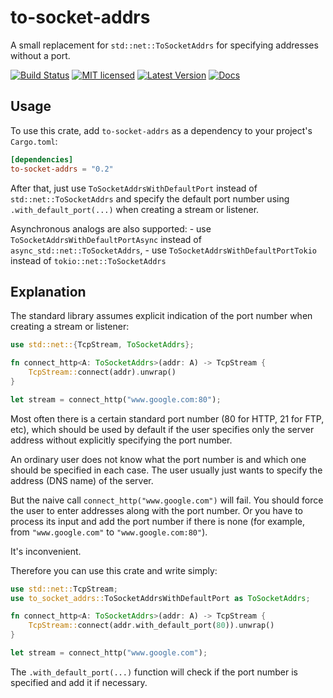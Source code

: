 <!-- cargo-sync-readme start -->

# to-socket-addrs
 
A small replacement for `std::net::ToSocketAddrs` for specifying addresses without a port.

[![Build Status](https://github.com/nvksv/to-socket-addrs/actions/workflows/rust.yml/badge.svg?branch=main)](https://github.com/nvksv/to-socket-addrs/actions)
[![MIT licensed](https://img.shields.io/badge/license-MIT-blue.svg)](./LICENSE)
[![Latest Version](https://img.shields.io/crates/v/to-socket-addrs.svg)](https://crates.io/crates/to-socket-addrs)
[![Docs](https://docs.rs/to-socket-addrs/badge.svg)](https://docs.rs/to-socket-addrs)

## Usage

To use this crate, add `to-socket-addrs` as a dependency to your project's `Cargo.toml`:

```toml
[dependencies]
to-socket-addrs = "0.2"
```

After that, just use `ToSocketAddrsWithDefaultPort` instead of `std::net::ToSocketAddrs` and 
specify the default port number using `.with_default_port(...)` when creating a stream or
listener.

Asynchronous analogs are also supported: 
    - use `ToSocketAddrsWithDefaultPortAsync` instead of `async_std::net::ToSocketAddrs`,
    - use `ToSocketAddrsWithDefaultPortTokio` instead of `tokio::net::ToSocketAddrs`

## Explanation

The standard library assumes explicit indication of the port number when creating a stream or
listener:

```rust
use std::net::{TcpStream, ToSocketAddrs};

fn connect_http<A: ToSocketAddrs>(addr: A) -> TcpStream {
    TcpStream::connect(addr).unwrap()
}

let stream = connect_http("www.google.com:80");
```

Most often there is a certain standard port number (80 for HTTP, 21 for FTP, etc), which should
be used by default if the user specifies only the server address without explicitly specifying
the port number.

An ordinary user does not know what the port number is and which one should be specified in each
case. The user usually just wants to specify the address (DNS name) of the server.

But the naive call `connect_http("www.google.com")` will fail. You should force the user to
enter addresses along with the port number. Or you have to process its input and add the port
number if there is none (for example, from `"www.google.com"` to `"www.google.com:80"`).

It's inconvenient.

Therefore you can use this crate and write simply:

```rust
use std::net::TcpStream;
use to_socket_addrs::ToSocketAddrsWithDefaultPort as ToSocketAddrs;

fn connect_http<A: ToSocketAddrs>(addr: A) -> TcpStream {
    TcpStream::connect(addr.with_default_port(80)).unwrap()
}

let stream = connect_http("www.google.com");
```

The `.with_default_port(...)` function will check if the port number is specified and add it if
necessary.

<!-- cargo-sync-readme end -->

